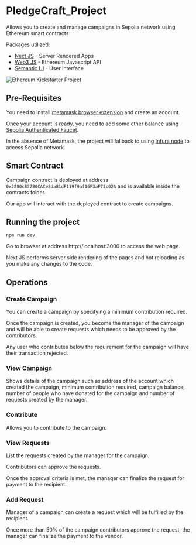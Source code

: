 # PledgeCraft_Project

Allows you to create and manage campaigns in Sepolia network using Ethereum smart contracts.

Packages utilized:
  - [Next JS](https://nextjs.org/) - Server Rendered Apps
  - [Web3 JS](https://web3js.readthedocs.io/en/1.0/) - Ethereum Javascript API
  - [Semantic UI](https://react.semantic-ui.com/) - User Interface

![Ethereum Kickstarter Project](https://i.imgur.com/ZJnIbFN.gif)

## Pre-Requisites

You need to install [metamask browser extension](https://metamask.io/) and create an account.

Once your account is ready, you need to add some ether balance using [Sepolia Authenticated Faucet](https://www.alchemy.com/faucets/ethereum-sepolia).

In the absence of Metamask, the project will fallback to using [Infura node](https://infura.io/) to access Sepolia network.

## Smart Contract

Campaign contract is deployed at address `0x2280cB3780CACe8da81dF119f9af16F3aF73c02A` and is available inside the contracts folder.

Our app will interact with the deployed contract to create campaigns.

## Running the project

```
npm run dev
```

Go to browser at address http://localhost:3000 to access the web page.

Next JS performs server side rendering of the pages and hot reloading as you make any changes to the code.

## Operations

### Create Campaign

You can create a campaign by specifying a minimum contribution required. 

Once the campaign is created, you become the manager of the campaign and will be able to create requests which needs to be approved by the contributors.

Any user who contributes below the requirement for the campaign will have their transaction rejected.

### View Campaign

Shows details of the campaign such as address of the account which created the campaign, minimum contribution required, campaign balance, number of people who have donated for the campaign and number of requests created by the manager.

### Contribute

Allows you to contribute to the campaign.

### View Requests

List the requests created by the manager for the campaign.

Contributors can approve the requests.

Once the approval criteria is met, the manager can finalize the request for payment to the recipient.

### Add Request

Manager of a campaign can create a request which will be fulfilled by the recipient.

Once more than 50% of the campaign contributors approve the request, the manager can finalize the payment to the vendor. 
